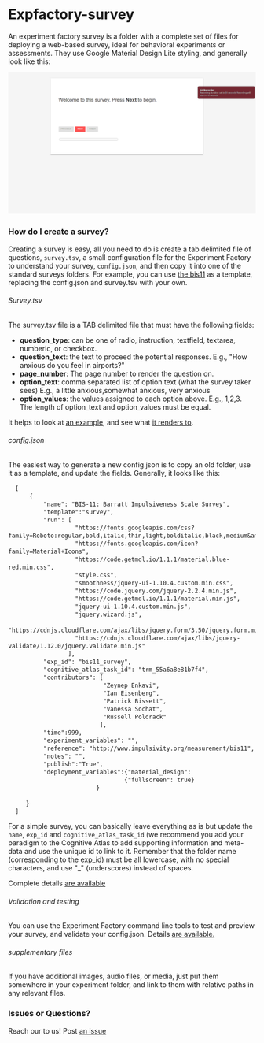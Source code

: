 # Expfactory-survey

An experiment factory survey is a folder with a complete set of files for deploying a web-based survey, ideal for behavioral experiments or assessments. They use Google Material Design Lite styling, and generally look like this:

![.img/survey.gif](.img/survey.gif)

### How do I create a survey?
Creating a survey is easy, all you need to do is create a tab delimited file of questions, `survey.tsv`, a small configuration file for the Experiment Factory to understand your survey, `config.json`, and then copy it into one of the standard surveys folders. For example, you can use [the bis11](https://github.com/expfactory/surveys/tree/master/bis11_survey) as a template, replacing the config.json and survey.tsv with your own.

###### Survey.tsv
The survey.tsv file is a TAB delimited file that must have the following fields:

 - **question_type**: can be one of radio, instruction, textfield, textarea, numberic, or checkbox.
 - **question_text**: the text to proceed the potential responses. E.g., "How anxious do you feel in airports?"
 - **page_number**: The page number to render the question on.
 - **option_text**: comma separated list of option text (what the survey taker sees) E.g., a little anxious,somewhat anxious, very anxious
 - **option_values**: the values assigned to each option above. E.g., 1,2,3. The length of option_text and option_values must be equal.

It helps to look at [an example](https://github.com/expfactory/surveys/blob/master/bis11_survey/survey.tsv), and see what [it renders to](http://expfactory.github.io/bis11_survey.html).


###### config.json
The easiest way to generate a new config.json is to copy an old folder, use it as a template, and update the fields. Generally, it looks like this:

      [
          {
              "name": "BIS-11: Barratt Impulsiveness Scale Survey",
              "template":"survey",
              "run": [
                       "https://fonts.googleapis.com/css?family=Roboto:regular,bold,italic,thin,light,bolditalic,black,medium&amp;lang=en",
                       "https://fonts.googleapis.com/icon?family=Material+Icons",
                       "https://code.getmdl.io/1.1.1/material.blue-red.min.css",
                       "style.css",
                       "smoothness/jquery-ui-1.10.4.custom.min.css",
                       "https://code.jquery.com/jquery-2.2.4.min.js",
                       "https://code.getmdl.io/1.1.1/material.min.js",
                       "jquery-ui-1.10.4.custom.min.js",
                       "jquery.wizard.js",
                       "https://cdnjs.cloudflare.com/ajax/libs/jquery.form/3.50/jquery.form.min.js",
                       "https://cdnjs.cloudflare.com/ajax/libs/jquery-validate/1.12.0/jquery.validate.min.js"
                     ],
              "exp_id": "bis11_survey",
              "cognitive_atlas_task_id": "trm_55a6a8e81b7f4",
              "contributors": [
                               "Zeynep Enkavi",
                               "Ian Eisenberg",
                               "Patrick Bissett",
                               "Vanessa Sochat",
                               "Russell Poldrack"
                              ], 
              "time":999,
              "experiment_variables": "",
              "reference": "http://www.impulsivity.org/measurement/bis11",
              "notes": "",
              "publish":"True",
              "deployment_variables":{"material_design":
                                     {"fullscreen": true}
                             }
    
         }
      ]

For a simple survey, you can basically leave everything as is but update the `name`, `exp_id` and `cognitive_atlas_task_id` (we recommend you add your paradigm to the Cognitive Atlas to add supporting information and meta-data and use the unique id to link to it. Remember that the folder name (corresponding to the exp_id) must be all lowercase, with no special characters, and use "_" (underscores) instead of spaces.

Complete details [are available](http://expfactory.readthedocs.io/en/latest/development.html?highlight=config#config-json)

###### Validation and testing
You can use the Experiment Factory command line tools to test and preview your survey, and validate your config.json. Details [are available.](http://expfactory.readthedocs.io/en/latest/development.html?highlight=testing#testing)

###### supplementary files
If you have additional images, audio files, or media, just put them somewhere in your experiment folder, and link to them with relative paths in any relevant files.


### Issues or Questions?
Reach our to us! Post [an issue](https://www.github.com/expfactory/surveys/issues)
